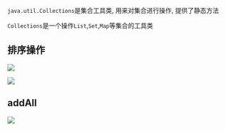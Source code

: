 `java.util.Collections`是集合工具类, 用来对集合进行操作, 提供了静态方法

`Collections`是一个操作`List`,`Set`,`Map`等集合的工具类

## 排序操作

![](https://pic2.superbed.cn/item/5dff16b676085c328932c966.jpg)

![](https://pic2.superbed.cn/item/5dff16d076085c328932d4e9.jpg)



## addAll

![](https://pic.superbed.cn/item/5da1786b451253d178941f19.jpg)

























